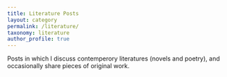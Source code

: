 ```yaml
---
title: Literature Posts
layout: category
permalink: /literature/
taxonomy: literature
author_profile: true
---
```


Posts in which I discuss contemperory literatures (novels and poetry), and occasionally share pieces of original work.